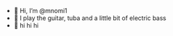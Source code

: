 - 👋 Hi, I’m @mnomi1
- 👀 I play the guitar, tuba and a little bit of electric bass
- 🌱 hi hi hi

<!---
mnomi1/mnomi1 is a ✨ special ✨ repository because its `README.md` (this file) appears on your GitHub profile.
You can click the Preview link to take a look at your changes.
--->
